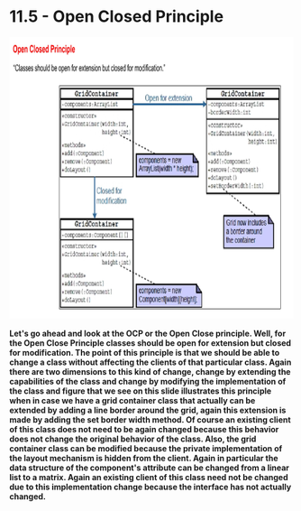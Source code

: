# 11.5 - Open Closed Principle

<img src="/images/11_05_01.jpg" width="800" height="500">

**Let's go ahead and look at the OCP or the Open Close principle. Well, for the Open Close Principle classes should be open for extension but closed for modification. The point of this principle is that we should be able to change a class without affecting the clients of that particular class. Again there are two dimensions to this kind of change, change by extending the capabilities of the class and change by modifying the implementation of the class and figure that we see on this slide illustrates this principle when in case we have a grid container class that actually can be extended by adding a line border around the grid, again this extension is made by adding the set border width method. Of course an existing client of this class does not need to be again changed because this behavior does not change the original behavior of the class. Also, the grid container class can be modified because the private implementation of the layout mechanism is hidden from the client. Again in particular the data structure of the component's attribute can be changed from a linear list to a matrix. Again an existing client of this class need not be changed due to this implementation change because the interface has not actually changed.**